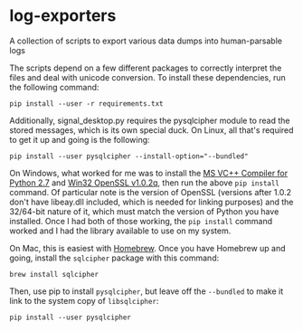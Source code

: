 # log-exporters
A collection of scripts to export various data dumps into human-parsable logs

The scripts depend on a few different packages to correctly interpret the files and deal with unicode conversion.
To install these dependencies, run the following command:

    pip install --user -r requirements.txt

Additionally, signal_desktop.py requires the pysqlcipher module to read the stored messages, which is its own special
duck.  On Linux, all that's required to get it up and going is the following:

    pip install --user pysqlcipher --install-option="--bundled"

On Windows, what worked for me was to install the [MS VC++ Compiler for Python 2.7](https://www.microsoft.com/en-us/download/details.aspx?id=44266)
and [Win32 OpenSSL v1.0.2q](https://slproweb.com/products/Win32OpenSSL.html), then run the above `pip install` command.  Of particular
note is the version of OpenSSL (versions after 1.0.2 don't have libeay.dll included, which is needed for linking purposes) and the
32/64-bit nature of it, which must match the version of Python you have installed.  Once I had both of those working, the `pip install`
command worked and I had the library available to use on my system.

On Mac, this is easiest with [Homebrew](https://docs.brew.sh/Installation).  Once you have Homebrew up and going, install
the `sqlcipher` package with this command:

    brew install sqlcipher

Then, use pip to install `pysqlcipher`, but leave off the `--bundled` to make it link to the system copy of `libsqlcipher`:

    pip install --user pysqlcipher

